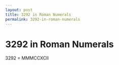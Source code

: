 ```yaml
---
layout: post
title: 3292 in Roman Numerals
permalink: 3292-in-roman-numerals
---
```


# 3292 in Roman Numerals

3292 = MMMCCXCII
